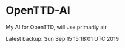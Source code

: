# OpenTTD-AI
My AI for OpenTTD, will use primarily air

Latest backup: Sun Sep 15 15:18:01 UTC 2019
